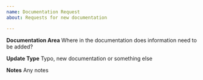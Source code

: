 ```yaml
---
name: Documentation Request
about: Requests for new documentation

---
```


**Documentation Area**
Where in the documentation does information need to be added?

**Update Type**
Typo, new documentation or something else

**Notes**
Any notes
